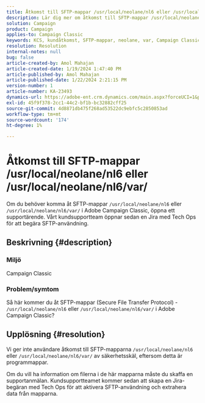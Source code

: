 ```yaml
---
title: Åtkomst till SFTP-mappar /usr/local/neolane/nl6 eller /usr/local/neolane/nl6/var/
description: Lär dig mer om åtkomst till SFTP-mappar /usr/local/neolane/nl6 eller /usr/local/neolane/nl6/var/ i Adobe Campaign Classic. Öppna ett supportärende.
solution: Campaign
product: Campaign
applies-to: Campaign Classic
keywords: KCS, kundåtkomst, SFTP-mappar, neolane, var, Campaign Classic
resolution: Resolution
internal-notes: null
bug: false
article-created-by: Amol Mahajan
article-created-date: 1/19/2024 1:47:40 PM
article-published-by: Amol Mahajan
article-published-date: 1/22/2024 2:21:15 PM
version-number: 1
article-number: KA-23493
dynamics-url: https://adobe-ent.crm.dynamics.com/main.aspx?forceUCI=1&pagetype=entityrecord&etn=knowledgearticle&id=0057654c-d1b6-ee11-a569-6045bd006268
exl-id: 45f9f378-2cc1-44c2-bf1b-bc32882cff25
source-git-commit: 4d8871db475f268ad53522dc9ebfc5c2850853ad
workflow-type: tm+mt
source-wordcount: '174'
ht-degree: 1%

---
```


# Åtkomst till SFTP-mappar /usr/local/neolane/nl6 eller /usr/local/neolane/nl6/var/


Om du behöver komma åt SFTP-mappar `/usr/local/neolane/nl6` eller `/usr/local/neolane/nl6/var/` i Adobe Campaign Classic, öppna ett supportärende. Vårt kundsupportteam öppnar sedan en Jira med Tech Ops för att begära SFTP-användning.

## Beskrivning {#description}


### Miljö

Campaign Classic



### <b>Problem/symtom</b>

Så här kommer du åt SFTP-mappar (Secure File Transfer Protocol) - `/usr/local/neolane/nl6` eller `/usr/local/neolane/nl6/var/` i Adobe Campaign Classic?


## Upplösning {#resolution}


Vi ger inte användare åtkomst till SFTP-mapparna `/usr/local/neolane/nl6` eller `/usr/local/neolane/nl6/var/` av säkerhetsskäl, eftersom detta är programmappar.

Om du vill ha information om filerna i de här mapparna måste du skaffa en supportanmälan. Kundsupportteamet kommer sedan att skapa en Jira-begäran med Tech Ops för att aktivera SFTP-användning och extrahera data från mapparna.

